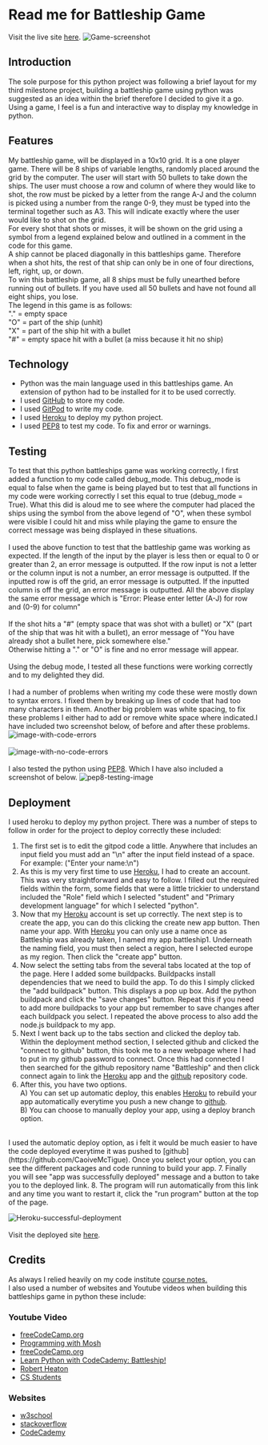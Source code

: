 # Read me for Battleship Game
Visit the live site [here](https://battleship1.herokuapp.com/).
![Game-screenshot](https://raw.githubusercontent.com/CaoiveMcTigue/Battleship/main/readme_screenshots/game-screenshot.jpg)

## Introduction
The sole purpose for this python project was following a brief layout for my third milestone project, building a battleship game using python was suggested as an idea within the brief therefore I decided to give it a go.<br>
Using a game, I feel is a fun and interactive way to display my knowledge in python.

## Features
My battleship game, will be displayed in a 10x10 grid. It is a one player game. There will be 8 ships of variable lengths, randomly placed around the grid by the computer. The user will start with 50 bullets to take down the ships. The user must choose a row and column of where they would like to shot, the row must be picked by a letter from the range A-J and the column is picked using a number from the range 0-9, they must be typed into the terminal together such as A3. This will indicate exactly where the user would like to shot on the grid.<br>
For every shot that shots or misses, it will be shown on the grid using a symbol from a legend explained below and outlined in a comment in the code for this game.<br>
A ship cannot be placed diagonally in this battleships game. Therefore when a shot hits, the rest of that ship can only be in one of four directions, left, right, up, or down.<br>
To win this battleship game, all 8 ships must be fully unearthed before running out of bullets. If you have used all 50 bullets and have not found all eight ships, you lose.<br>
The legend in this game is as follows:<br>
"." = empty space<br>
"O" = part of the ship (unhit)<br>
"X" = part of the ship hit with a bullet<br>
"#" = empty space hit with a bullet (a miss because it hit no ship)<br>
## Technology
* Python was the main language used in this battleships game. An extension of python had to be installed for it to be used correctly.
* I used [GitHub](https://github.com/CaoiveMcTigue) to store my code.
* I used [GitPod](https://gitpod.io/workspaces) to write my code.
* I used [Heroku](https://dashboard.heroku.com/apps) to deploy my python project.
* I used [PEP8](http://pep8online.com/) to test my code. To fix and error or warnings. 
## Testing
To test that this python battleships game was working correctly, I first added a function to my code called debug_mode. This debug_mode is equal to false when the game is being played but to test that all functions in my code were working correctly I set this equal to true (debug_mode = True). What this did is aloud me to see where the computer had placed the ships using the symbol from the above legend of "O", when these symbol were visible I could hit and miss while playing the game to ensure the correct message was being displayed in these situations.<br>
<br>
I used the above function to test that the battleship game was working as expected. If the length of the input by the player is less then or equal to 0 or greater than 2, an error message is outputted. If the row input is not a letter or the column input is not a number, an error message is outputted. If the inputted row is off the grid, an error message is outputted. If the inputted column is off the grid, an error message is outputted. All the above display the same error message which is "Error: Please enter letter (A-J) for row and (0-9) for column"<br>
<br>
If the shot hits a "#" (empty space that was shot with a bullet) or "X" (part of the ship that was hit with a bullet), an error message of "You have already shot a bullet here, pick somewhere else."<br>
Otherwise hitting a "." or "O" is fine and no error message will appear.<br>
<br>
Using the debug mode, I tested all these functions were working correctly and to my delighted they did.<br>
<br>
I had a number of problems when writing my code these were mostly down to syntax errors. I fixed them by breaking up lines of code that had too many characters in them. Another big problem was white spacing, to fix these problems I either had to add or remove white space where indicated.I have included two screenshot below, of before and after these problems.<br>
![image-with-code-errors](https://raw.githubusercontent.com/CaoiveMcTigue/Battleship/main/readme_screenshots/problem-image.png)<br>
<br>
![image-with-no-code-errors](https://raw.githubusercontent.com/CaoiveMcTigue/Battleship/main/readme_screenshots/no-problem-image.png)<br>
<br>
I also tested the python using [PEP8](http://pep8online.com/). Which I have also included a screenshot of below.
![pep8-testing-image](https://raw.githubusercontent.com/CaoiveMcTigue/Battleship/main/readme_screenshots/pep8.png)

## Deployment
I used heroku to deploy my python project. There was a number of steps to follow in order for the project to deploy correctly these included:<br>
1. The first set is to edit the gitpod code a little. Anywhere that includes an input field you must add an "\n" after the input field instead of a space.<br>
For example: ("Enter your name:\n")
2. As this is my very first time to use [Heroku](https://dashboard.heroku.com/apps), I had to create an account. This was very straightforward and easy to follow. I filled out the required fields within the form, some fields that were a little trickier to understand included the "Role" field which I selected "student" and "Primary development language" for which I selected "python".
3. Now that my [Heroku](https://dashboard.heroku.com/apps) account is set up correctly. The next step is to create the app, you can do this clicking the create new app button. Then name your app. With [Heroku](https://dashboard.heroku.com/apps) you can only use a name once as Battleship was already taken, I named my app battleship1. Underneath the naming field, you must then select a region, here I selected europe as my region. Then click the "create app" button.
4. Now select the setting tabs from the several tabs located at the top of the page. Here I added some buildpacks. Buildpacks install dependencies that we need to build the app. To do this I simply clicked the "add buildpack" button. This displays a pop up box. Add the python buildpack and click the "save changes" button. Repeat this if you need to add more buildpacks to your app but remember to save changes after each buildpack you select. I repeated the above process to also add the node.js buildpack to my app.
5. Next I went back up to the tabs section and clicked the deploy tab. Within the deployment method section, I selected github and clicked the "connect to github" button, this took me to a new webpage where I had to put in my github password to connect. Once this had connected I then searched for the github repository name "Battleship" and then click connect again to link the [Heroku](https://dashboard.heroku.com/apps) app and the [github](https://github.com/CaoiveMcTigue) repository code.
6. After this, you have two options.<br>
    A) You can set up automatic deploy, this enables [Heroku](https://dashboard.heroku.com/apps) to rebuild your app automatically everytime you push a new change to [github](https://github.com/CaoiveMcTigue).<br>
    B) You can choose to manually deploy your app, using a deploy branch option.<br>
<br>
I used the automatic deploy option, as i felt it would be much easier to have the code deployed everytime it was pushed to [github](https://github.com/CaoiveMcTigue). Once you select your option, you can see the different packages and code running to build your app.
7. Finally you will see "app was successfully deployed" message and a button to take you to the deployed link.
8. The program will run automatically from this link and any time you want to restart it, click the "run program" button at the top of the page.

![Heroku-successful-deployment](https://raw.githubusercontent.com/CaoiveMcTigue/Battleship/main/readme_screenshots/deployment.png)
<br><br>
Visit the deployed site [here](https://battleship1.herokuapp.com/).
## Credits
As always I relied heavily on my code institute [course notes.](https://discuss.codecademy.com/t/excellent-battleship-game-written-in-python/430605)<br>I also used a number of websites and Youtube videos when building this battleships game in python these include:<br>
### Youtube Video

* [freeCodeCamp.org](https://www.youtube.com/watch?v=rfscVS0vtbw&t=222s)
* [Programming with Mosh](https://www.youtube.com/watch?v=_uQrJ0TkZlc)
* [freeCodeCamp.org](https://www.youtube.com/watch?v=8ext9G7xspg&t=2134s)
* [Learn Python with CodeCademy: Battleship!](https://www.youtube.com/watch?v=7Ki_2gr0rsE&t=883s)
* [Robert Heaton](https://www.youtube.com/channel/UCOp0YjvVlwp-GfdpgX0V3sA)
* [CS Students](https://www.youtube.com/watch?v=MgJBgnsDcF0)
### Websites

* [w3school](https://www.w3schools.com/python/default.asp)
* [stackoverflow](https://stackoverflow.com/questions/tagged/python)
* [CodeCademy](https://discuss.codecademy.com/t/excellent-battleship-game-written-in-python/430605)

